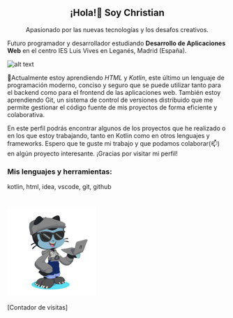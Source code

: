 <h2 align="center">¡Hola!👋 Soy Christian</h2>
<p align="center">
Apasionado por las nuevas tecnologías y los desafos creativos.
  <p></p>
Futuro programador y desarrollador estudiando <b>Desarrollo de Aplicaciones Web</b> en el centro IES Luis Vives en Leganés, Madrid (España). 
</p>

![alt text](https://media.istockphoto.com/id/1398677895/vector/binary-code-long-banner-byte-data-programmer-matrix-script-digital-stream-pattern-computer.jpg?s=612x612&w=0&k=20&c=7URFA3959ewahGNFnBOpXgQTnFOAta6skBkVxXmOe_I=)


🌱Actualmente estoy aprendiendo _HTML_ y _Kotlin_, este último un lenguaje de programación moderno, conciso y seguro que se puede utilizar tanto para el backend como para el frontend de las aplicaciones web. También estoy aprendiendo Git, un sistema de control de versiones distribuido que me permite gestionar el código fuente de mis proyectos de forma eficiente y colaborativa.

En este perfil podrás encontrar algunos de los proyectos que he realizado o en los que estoy trabajando, tanto en Kotlin como en otros lenguajes y frameworks.
Espero que te guste mi trabajo y que podamos colaborar(📫) en algún proyecto interesante. ¡Gracias por visitar mi perfil!

### Mis lenguajes y herramientas:
kotlin, html, idea, vscode, git, github


# <img src="./Images/octocat.png" width=40% align=center />

[Contador de visitas]

